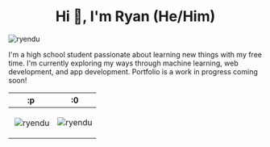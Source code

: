 <h1 align="center">Hi 👋, I'm Ryan (He/Him)</h1>

<p align="left"> <img src="https://komarev.com/ghpvc/?username=ryendu&label=Profile%20views&color=0e75b6&style=flat" alt="ryendu" /> </p>

I'm a high school student passionate about learning new things with my free time. I'm currently exploring my ways through machine learning, web development, and app development. Portfolio is a work in progress coming soon!

| :p | :0 |
|----|----|
| <p>&nbsp;<img align="center" src="https://github-readme-stats.vercel.app/api?username=ryendu&show_icons=true&locale=en&count_private=true" alt="ryendu" /></p> | <p><img align="center" src="https://github-readme-streak-stats.herokuapp.com/?user=ryendu&" alt="ryendu" /></p> |


